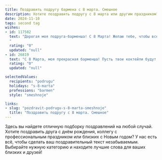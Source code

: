 ```yaml
---
title: Поздравить подругу бармена с 8 марта. Смешное
description: Хотите поздравить подругу с 8 марта или другим праздником? Наш ИИ создаст незабываемое поздравление, а вы обязательно выделитесь среди других.  
date: 2024-11-10
tags: second tag
wishes:
- id: 117582
  text: "Дорогая моя подруга-барменша! С 8 Марта! Желаю тебе, чтобы все твои коктейли были такими же бодрящими, как твой оптимизм, а клиенты — такими же щедрыми, как твои улыбки (и чаевые!). Пусть этот день будет полон ярких впечатлений,  а  вокруг тебя всегда будут только лучшие (и трезвые!)  компаньоны!  Пусть твой профессионализм  всегда  будет на высоте, а  шампанское —  всегда  холодным!
  "
  rating: "0"
  updated: "null"
- id: 26819
  text: "С 8 Марта, моя прекрасная барменша! Пусть твои коктейли будут всегда такими же яркими и вкусными, как и ты сама! Пусть каждый день приносит тебе новые смешные истории и клиентов, которые не только пьют, но и умеют хорошо повеселиться. Ты – настоящая мастерская смеха и хорошего настроения! Счастья, здоровья и море позитива в этот прекрасный женский день!"
  rating: "0"
  updated: "null"

selectedValues:
  recipients: "podrugu"
  holidays: "s-8-marta"
  professions: "barmen"
  style: "smeshnoje"

links:
- slug: "pozdravit-podrugu-s-8-marta-smeshnoje"
  title: "Поздравить подругу с 8 марта. Смешное"
---
```


Здесь вы найдете отличную подборку поздравлений на любой случай.
Хотите поздравить друга с днём рождения, коллегу с профессиональным праздником или близких с Новым годом? У нас есть всё, чтобы сделать ваш поздравительный текст незабываемым. Выбирайте нужную категорию и находите лучшие слова для ваших близких и друзей!
